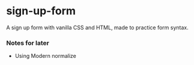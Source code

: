 # sign-up-form

A sign up form with vanilla CSS and HTML, made to practice form syntax.

### Notes for later

- Using Modern normalize
